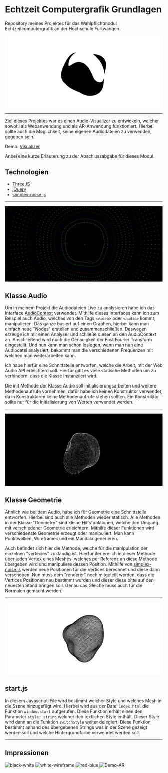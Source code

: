 # Echtzeit Computergrafik Grundlagen

Repository meines Projektes für das Wahlpflichtmodul Echtzeitcomputergrafik an der Hochschule Furtwangen.

![Preview Bild von Visualizer](Abgabe/images/white-black.jpg)

---
Ziel dieses Projektes war es einen Audio-Visualizer zu entwickeln, welcher sowohl als Webanwendung und als AR-Anwendung
funktioniert. Hierbei sollte auch die Möglichkeit, seine eigenen Audiodateien zu verwenden, gegeben sein. 

Demo: [Visualizer](https://moritzmessner.github.io/EchtzeitComputergrafik/Abgabe/)

Anbei eine kurze Erläuterung zu der Abschlussabgabe für dieses Modul.

## Technologien

- [ThreeJS](https://threejs.org/)
- [jQuery](https://jquery.com/)
- [simplex-noise.js](https://github.com/jwagner/simplex-noise.js)

---
![point-cloud](Abgabe/images/mandala.jpg)

## Klasse Audio

Um in meinem Projekt die Audiodateien Live zu analysieren habe ich das
Interface [AudioContext](https://developer.mozilla.org/en-US/docs/Web/API/AudioContext) verwendet. Mithilfe dieses
Interfaces kann ich zum Beispiel auch Audio, welches von den Tags ````<video>```` oder ````<audio>```` kommt,
manipulieren. Das ganze basiert auf einen Graphen, hierbei kann man einfach neue
"Nodes" erstellen und zusammenschließen. Deswegen erzeuge ich mir einen Analyser und schließe diesen an den AudioContext
an. Anschließend wird noch die Genauigkeit der Fast Fourier Transform eingestellt. Und nun kann man schon loslegen, wenn
man nun eine Audiodatei analysiert, bekommt man die verschiedenen Frequenzen mit welchen man weiterarbeiten kann.

Ich habe hierfür eine Schnittstelle entworfen, welche die Arbeit, mit der Web Audio API erleichtern soll. Hierfür gibt es
viele statische Methoden um zu verhindern, dass die Klasse Instanziiert wird.

Die init Methode der Klasse Audio soll initialisierungsarbeiten und weitere Methodenaufrufe vornehmen, dafür habe ich
keinen Konstruktor verwendet, da in Konstruktoren keine Methodenaufrufe stehen sollten. Ein Konstruktor sollte nur für
die Initialisierung von Werten verwendet werden.

---

![point-cloud](Abgabe/images/pointcloud.jpg)

## Klasse Geometrie

Ähnlich wie bei dem Audio, habe ich für Geometrie eine Schnittstelle entworfen. Hierbei sind auch alle Methoden wieder
statisch. Alle Methoden in der Klasse "Geometry" sind kleine Hilfsfunktionen, welche den Umgang mit verschiedener
Geometrie erleichtern. Mithilfe dieser Funktionen wird verschiedenste Geometrie erzeugt oder manipuliert. Man kann
Punktwolken, Wireframes und ein Mandala generieren.

Auch befindet sich hier die Methode, welche für die manipulation der einzelnen "vertecies" zuständig ist. Hierfür
iteriere ich in dieser Methode über jeden Vertex eines Meshes, welches per Referenz an diese Methode übergeben wird und
manipuliere dessen Position. Mithilfe von [simplex-noise.js](https://github.com/jwagner/simplex-noise.js) werden neue
Positionen für die Vertices berechnet und diese dann verschoben. Nun muss dem "renderer" noch mitgeteilt werden, dass die
Vertices Positionen neu bestimmt wurden und dieser diese bitte auf den neuesten Stand bringen soll. Genau das Gleiche muss auch für die
Normalen gemacht werden.

---

![black-wireframe](Abgabe/images/black-wireframe.jpg)

## start.js

In diesem Javascript-File wird bestimmt welcher Style und welches Mesh in die Szene hinzugefügt wird. Hierbei wird aus
der Datei ```index.html``` die Funktion ```window.start``` aufgerufen. Diese Funktion erhält einen den
Parameter ```style: string``` welcher den textlichen Style enthält. Dieser Style wird dann an die Funktion
````switchStyle```` weiter delegiert. Diese Funktion bestimmt anhand des übergebenen Strings was in der Szene gezeigt
werden soll und welche Hintergrundfarbe verwendet werden soll.

---

## Impressionen

![black-white](Abgabe/images/black_white_01.jpg)
![white-wireframe](Abgabe/images/white-wireframe.jpg)
![red-blue](Abgabe/images/red-blue.jpg)
![Demo-AR](Abgabe/images/demo.gif)
